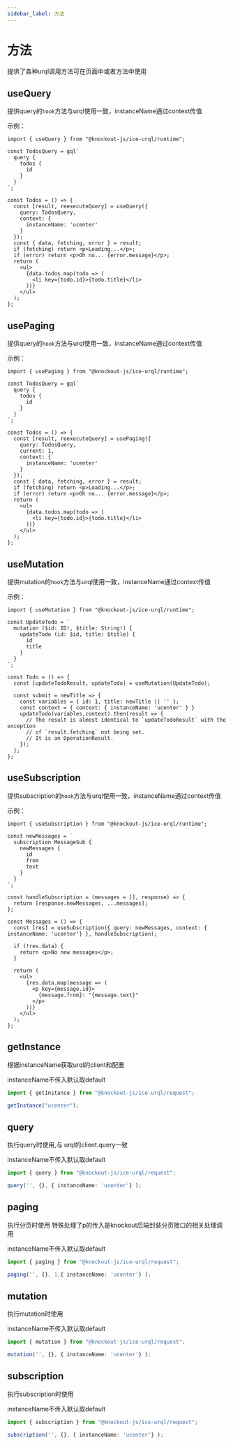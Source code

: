 ```yaml
---
sidebar_label: 方法
---
```


# 方法

提供了各种urql调用方法可在页面中或者方法中使用

## useQuery

提供query的`hook`方法与urql使用一致，instanceName通过context传值

示例：

```tsx
import { useQuery } from "@knockout-js/ice-urql/runtime";

const TodosQuery = gql`
  query {
    todos {
      id
    }
  }
`;

const Todos = () => {
  const [result, reexecuteQuery] = useQuery({
    query: TodosQuery,
    context: {
      instanceName: 'ucenter'
    }
  });
  const { data, fetching, error } = result;
  if (fetching) return <p>Loading...</p>;
  if (error) return <p>Oh no... {error.message}</p>;
  return (
    <ul>
      {data.todos.map(todo => (
        <li key={todo.id}>{todo.title}</li>
      ))}
    </ul>
  );
};
```

## usePaging

提供query的`hook`方法与urql使用一致，instanceName通过context传值

示例：

```tsx
import { usePaging } from "@knockout-js/ice-urql/runtime";

const TodosQuery = gql`
  query {
    todos {
      id
    }
  }
`;

const Todos = () => {
  const [result, reexecuteQuery] = usePaging({
    query: TodosQuery,
    current: 1,
    context: {
      instanceName: 'ucenter'
    }
  });
  const { data, fetching, error } = result;
  if (fetching) return <p>Loading...</p>;
  if (error) return <p>Oh no... {error.message}</p>;
  return (
    <ul>
      {data.todos.map(todo => (
        <li key={todo.id}>{todo.title}</li>
      ))}
    </ul>
  );
};
```

## useMutation

提供mutation的`hook`方法与urql使用一致，instanceName通过context传值

示例：

```tsx
import { useMutation } from "@knockout-js/ice-urql/runtime";

const UpdateTodo = `
  mutation ($id: ID!, $title: String!) {
    updateTodo (id: $id, title: $title) {
      id
      title
    }
  }
`;

const Todo = () => {
  const [updateTodoResult, updateTodo] = useMutation(UpdateTodo);

  const submit = newTitle => {
    const variables = { id: 1, title: newTitle || '' };
    const context = { context: { instanceName: 'ucenter' } }
    updateTodo(variables,context).then(result => {
      // The result is almost identical to `updateTodoResult` with the exception
      // of `result.fetching` not being set.
      // It is an OperationResult.
    });
  };
};
```

## useSubscription

提供subscription的`hook`方法与urql使用一致，instanceName通过context传值

示例：

```tsx
import { useSubscription } from "@knockout-js/ice-urql/runtime";

const newMessages = `
  subscription MessageSub {
    newMessages {
      id
      from
      text
    }
  }
`;

const handleSubscription = (messages = [], response) => {
  return [response.newMessages, ...messages];
};

const Messages = () => {
  const [res] = useSubscription({ query: newMessages, context: { instanceName: 'ucenter'} }, handleSubscription);

  if (!res.data) {
    return <p>No new messages</p>;
  }

  return (
    <ul>
      {res.data.map(message => (
        <p key={message.id}>
          {message.from}: "{message.text}"
        </p>
      ))}
    </ul>
  );
};
```

## getInstance

根据instanceName获取urql的client和配置

instanceName不传入默认取default

```ts
import { getInstance } from "@knockout-js/ice-urql/request";

getInstance("ucenter");
```

## query

执行query时使用,与 urql的client.query一致

instanceName不传入默认取default

```ts
import { query } from "@knockout-js/ice-urql/request";

query('', {}, { instanceName: 'ucenter'} );
```

## paging

执行分页时使用 特殊处理了p的传入是knockout后端封装分页接口的相关处理调用

instanceName不传入默认取default

```ts
import { paging } from "@knockout-js/ice-urql/request";

paging('', {}, 1,{ instanceName: 'ucenter'} );

```

## mutation

执行mutation时使用

instanceName不传入默认取default

```ts
import { mutation } from "@knockout-js/ice-urql/request";

mutation('', {}, { instanceName: 'ucenter'} );
```

## subscription

执行subscription时使用

instanceName不传入默认取default

```ts
import { subscription } from "@knockout-js/ice-urql/request";

subscription('', {}, { instanceName: 'ucenter'} );
```
